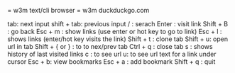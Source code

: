 = w3m text/cli browser =
w3m duckduckgo.com

tab: next input
shift + tab: previous input
/ : serach
Enter : visit link
Shift + B : go back
Esc + m : show links (use enter or hot key to go to link)
Esc + l : shows links (enter/hot key visits the link)
Shift + t : clone tab
Shift + u: open url in tab
Shift + { or } : to to nex/prev tab
Ctrl + q : close tab
s : shows history of last visited links
c : to see url
u: to see url text for a link under cursor
Esc + b: view bookmarks
Esc + a : add bookmark
Shift + q : quit

